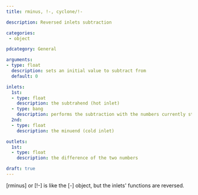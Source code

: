 ```yaml
---
title: rminus, !-, cyclone/!-

description: Reversed inlets subtraction

categories:
 - object

pdcategory: General

arguments:
- type: float
  description: sets an initial value to subtract from
  default: 0

inlets:
  1st:
  - type: float
    description: the subtrahend (hot inlet)
  - type: bang
    description: performs the subtraction with the numbers currently stored
  2nd:
  - type: float
    description: the minuend (cold inlet)

outlets:
  1st:
  - type: float
    description: the difference of the two numbers

draft: true
---
```


[rminus] or [!-] is like the [-] object, but the inlets' functions are reversed.
